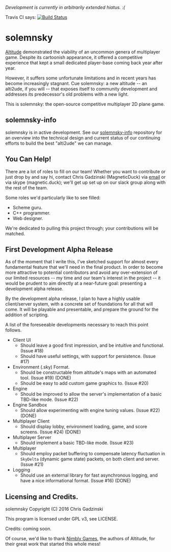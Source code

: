 *Development is currently in arbitrarily extended hiatus. :(*

Travis CI says: [![Build Status](https://travis-ci.org/solemnsky/solemnsky.svg?branch=master)](https://travis-ci.org/solemnsky/solemnsky)

# solemnsky
 
[Altitude](http://altitudegame.com) demonstrated the viability of an uncommon genera 
 of multiplayer game. Despite its cartoonish appearance, it offered a competitive 
 experience that kept a small dedicated player-base coming back year after year.

However, it suffers some unfortunate limitations and in recent years has become
 increasingly stagnant. Cue solemnsky: a new altitude -- an alti2ude, if you will -- that 
 exposes itself to community development and addresses its predecessor's old problems with 
 a new light.

This is solemnsky: the open-source competitive multiplayer 2D plane game.

## solemnsky-info

solemnsky is in active development. See our [solemnsky-info](https://github.com/solemnsky/solemnsky-info) repository for an overview into the technical design and current status of our continuing efforts to build the best "alti2ude" we can manage.

## You Can Help!

There are a lot of roles to fill on our team! Whether you want to contribute or just 
 drop by and say hi, contact Chris Gadzinski (MagneticDuck) via 
 [email](mailto:zenmags@gmail.com) or via skype (magnetic.duck); we'll get up set up
 on our slack group along with the rest of the team.

Some roles we'd particularly like to see filled:
 * Scheme guru.
 * C++ programmer.
 * Web designer.

We're dedicated to pulling this project through; your contributions will be matched.

## First Development Alpha Release

As of the moment that I write this, I've sketched support for almost every fundamental feature that we'll need in the final product. In order to become more attractive to potential contributors and avoid any over-extension of our limited resources -- my time and our team's interest in the project -- it would be prudent to aim directly at a near-future goal: presenting a development alpha release.

By the development alpha release, I plan to have a highly usable client/server system, with a concrete set of foundations for all that will come. It will be playable and presentable, and prepare the ground for the addition of scripting.

A list of the foreseeable developments necessary to reach this point follows.

* Client UI 
  * Should leave a good first impression, and be intuitive and functional. (Issue #18)
  * Should have useful settings, with support for persistence. (Issue #17)
* Environment (.sky) Format. 
  * Should be constructable from altitude's maps with an automated tool. (Issue #19) (DONE)
  * Should be easy to add custom game graphics to. (Issue #20)
* Engine 
  * Should be improved to allow the server's implementation of a basic TBD-like mode. (Issue #22)
* Engine Sandbox 
  * Should allow experimenting with engine tuning values. (Issue #22) (DONE)
* Multiplayer Client 
  * Should display lobby, environment loading, game, and score screens. (Issue #24) (DONE)
* Multiplayer Server 
  * Should implement a basic TBD-like mode. (Issue #23)
* Multiplayer 
  * Should employ packet buffering to compensate latency fluctuation in `SkyDelta` (dynamic game state) packets, on both client and server. (Issue #21)
* Logging
  * Should use an external library for fast asynchronous logging, and have a nice informational format. (Issue #16) (DONE)

## Licensing and Credits.

solemnsky  Copyright (C) 2016 Chris Gadzinski

This program is licensed under GPL v3, see LICENSE.

Credits: coming soon.

Of course, we'd like to thank [Nimbly Games](http://nimblygames.com), the authors of
 Altitude, for their great work that started this whole mess!

